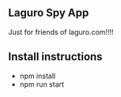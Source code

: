 ## Laguro Spy App

Just for friends of laguro.com!!!!

##  Install instructions

- npm install
- npm run start
